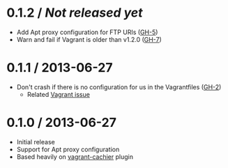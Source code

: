 # 0.1.2 / _Not released yet_

- Add Apt proxy configuration for FTP URIs ([GH-5][])
- Warn and fail if Vagrant is older than v1.2.0 ([GH-7][])

# 0.1.1 / 2013-06-27

- Don't crash if there is no configuration for us in the Vagrantfiles ([GH-2][])
    * Related [Vagrant issue](https://github.com/mitchellh/vagrant/issues/1877)

# 0.1.0 / 2013-06-27

- Initial release
- Support for Apt proxy configuration
- Based heavily on [vagrant-cachier](https://github.com/fgrehm/vagrant-cachier) plugin


[GH-2]:  https://github.com/tmatilai/vagrant-proxyconf/issues/2  "Issue 2"
[GH-5]:  https://github.com/tmatilai/vagrant-proxyconf/issues/5  "Issue 5"
[GH-7]:  https://github.com/tmatilai/vagrant-proxyconf/issues/7  "Issue 7"
